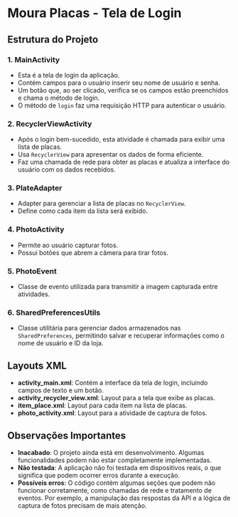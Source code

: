 # Moura Placas - Tela de Login

## Estrutura do Projeto

### 1. **MainActivity**
   - Esta é a tela de login da aplicação.
   - Contém campos para o usuário inserir seu nome de usuário e senha.
   - Um botão que, ao ser clicado, verifica se os campos estão preenchidos e chama o método de login.
   - O método de `login` faz uma requisição HTTP para autenticar o usuário.

### 2. **RecyclerViewActivity**
   - Após o login bem-sucedido, esta atividade é chamada para exibir uma lista de placas.
   - Usa `RecyclerView` para apresentar os dados de forma eficiente.
   - Faz uma chamada de rede para obter as placas e atualiza a interface do usuário com os dados recebidos.

### 3. **PlateAdapter**
   - Adapter para gerenciar a lista de placas no `RecyclerView`.
   - Define como cada item da lista será exibido.

### 4. **PhotoActivity**
   - Permite ao usuário capturar fotos.
   - Possui botões que abrem a câmera para tirar fotos.

### 5. **PhotoEvent**
   - Classe de evento utilizada para transmitir a imagem capturada entre atividades.

### 6. **SharedPreferencesUtils**
   - Classe utilitária para gerenciar dados armazenados nas `SharedPreferences`, permitindo salvar e recuperar informações como o nome de usuário e ID da loja.

## Layouts XML
- **activity_main.xml**: Contém a interface da tela de login, incluindo campos de texto e um botão.
- **activity_recycler_view.xml**: Layout para a tela que exibe as placas.
- **item_place.xml**: Layout para cada item na lista de placas.
- **photo_activity.xml**: Layout para a atividade de captura de fotos.

## Observações Importantes
- **Inacabado**: O projeto ainda está em desenvolvimento. Algumas funcionalidades podem não estar completamente implementadas.
- **Não testada**: A aplicação não foi testada em dispositivos reais, o que significa que podem ocorrer erros durante a execução.
- **Possíveis erros**: O código contém algumas seções que podem não funcionar corretamente, como chamadas de rede e tratamento de eventos. Por exemplo, a manipulação das respostas da API e a lógica de captura de fotos precisam de mais atenção.

